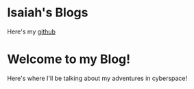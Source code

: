 # Isaiah's Blogs

Here's my [github](https://github.com/IsaiahOden)

<h1> Welcome to my Blog! </h1>
<p> Here's where I'll be talking about my adventures in cyberspace! </p>